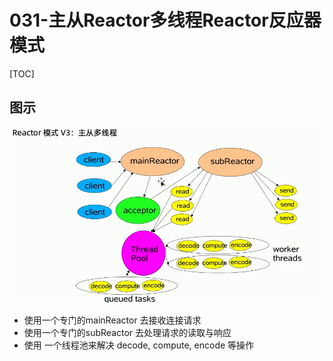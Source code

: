 # 031-主从Reactor多线程Reactor反应器模式

[TOC]

## 图示

![image-20210516112230426](../../../assets/image-20210516112230426.png)

- 使用一个专门的mainReactor 去接收连接请求
- 使用一个专门的subReactor 去处理请求的读取与响应
- 使用 一个线程池来解决 decode, compute, encode 等操作